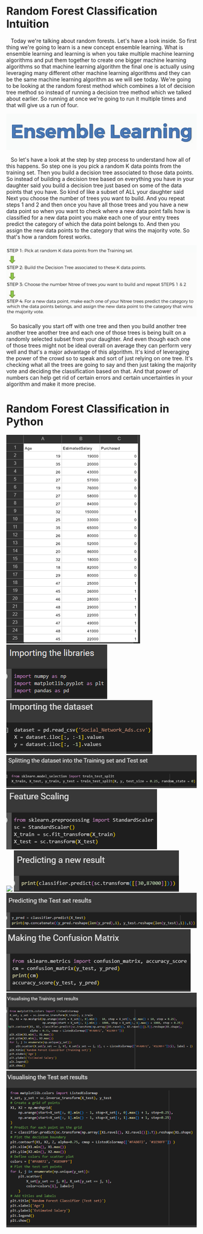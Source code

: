 # Random Forest Classification Intuition

&nbsp;&nbsp;&nbsp;Today we're talking about random forests. Let's have a look inside. So first thing we're going to learn is a new concept ensemble learning. What is ensemble learning and learning is when you take multiple machine learning algorithms and put them together to create one bigger machine learning algorithms so that machine learning algorithm the final one is actually using leveraging many different other machine learning algorithms and they can be the same machine learning algorithm as we will see today. We're going to be looking at the random forest method which combines a lot of decision tree method so instead of running a decision tree method which we talked about earlier. So running at once we're going to run it multiple times and that will give us a run of four.

![](../Assets/photos/Random%20Forest%20Classification_1.PNG)

&nbsp;&nbsp;&nbsp;So let's have a look at the step by step process to understand how all of this happens. So step one is you pick a random K data points from the training set. Then you build a decision tree associated to those data points. So instead of building a decision tree based on everything you have in your daughter said you build a decision tree just based on some of the data points that you have. So kind of like a subset of ALL your daughter said Next you choose the number of trees you want to build. And you repeat steps 1 and 2 and then once you have all those trees and you have a new data point so when you want to check where a new data point falls how is classified for a new data point you make each one of your entry trees predict the category of which the data point belongs to. And then you assign the new data points to the category that wins the majority vote. So that's how a random forest works. 

![](../Assets/photos/Random%20Forest%20Classification_2.PNG)

&nbsp;&nbsp;&nbsp;So basically you start off with one tree and then you build another tree another tree another tree and each one of those trees is being built on a randomly selected subset from your daughter. And even though each one of those trees might not be ideal overall on average they can perform very well and that's a major advantage of this algorithm. It's kind of leveraging the power of the crowd so to speak and sort of just relying on one tree. It's checking what all the trees are going to say and then just taking the majority vote and deciding the classification based on that. And that power of numbers can help get rid of certain errors and certain uncertainties in your algorithm and make it more precise.


# Random Forest Classification in Python

![](../Assets/photos/Logistic%20Regression_1.PNG)  
![](../Assets/photos/Logistic%20Regression_2.PNG)  
![](../Assets/photos/Logistic%20Regression_3.PNG)  
![](../Assets/photos/Logistic%20Regression_4.PNG)  
![](../Assets/photos/Logistic%20Regression_5.PNG)  
![](../Assets/photos/Random%20Forest%20Classification_.PNG)
![](../Assets/photos/Logistic%20Regression_7.PNG)  
![](../Assets/photos/Logistic%20Regression_8.PNG)  
![](../Assets/photos/Logistic%20Regression_9.PNG)  
![](../Assets/photos/Random%20Forest%20Classification_4.PNG)
![](../Assets/photos/Random%20Forest%20Classification_5.PNG)























